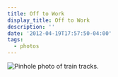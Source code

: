 ```yaml
---
title: Off to Work
display_title: Off to Work
description: ''
date: '2012-04-19T17:57:50-04:00'
tags:
  - photos
---
```

![Pinhole photo of train tracks.](off-to-work.jpg "Off to work")
